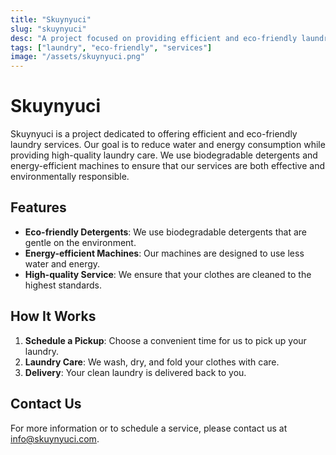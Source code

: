 ```yaml
---
title: "Skuynyuci"
slug: "skuynyuci"
desc: "A project focused on providing efficient and eco-friendly laundry services."
tags: ["laundry", "eco-friendly", "services"]
image: "/assets/skuynyuci.png"
---
```


# Skuynyuci

Skuynyuci is a project dedicated to offering efficient and eco-friendly laundry services. Our goal is to reduce water and energy consumption while providing high-quality laundry care. We use biodegradable detergents and energy-efficient machines to ensure that our services are both effective and environmentally responsible.

## Features

- **Eco-friendly Detergents**: We use biodegradable detergents that are gentle on the environment.
- **Energy-efficient Machines**: Our machines are designed to use less water and energy.
- **High-quality Service**: We ensure that your clothes are cleaned to the highest standards.

## How It Works

1. **Schedule a Pickup**: Choose a convenient time for us to pick up your laundry.
2. **Laundry Care**: We wash, dry, and fold your clothes with care.
3. **Delivery**: Your clean laundry is delivered back to you.

## Contact Us

For more information or to schedule a service, please contact us at [info@skuynyuci.com](mailto:info@skuynyuci.com).

```

```
